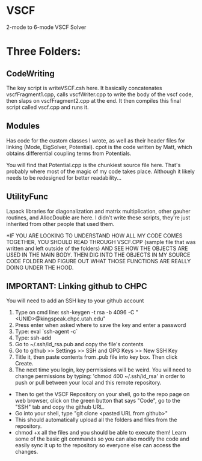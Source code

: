 # VSCF
2-mode to 6-mode VSCF Solver

# Three Folders:
## CodeWriting ##
The key script is writeVSCF.csh here. It basically concatenates vscfFragment1.cpp, calls vscfWriter.cpp to write the body of the vscf code, then slaps on vscfFragment2.cpp at the end. It then compiles this final script called vscf.cpp and runs it. 

## Modules ##
Has code for the custom classes I wrote, as well as their header files for linking (Mode, EigSolver, Potential). cpot is the code written by Matt, which obtains differential coupling terms from Potentials. 

You will find that Potential.cpp is the chunkiest source file here. That's probably where most of the magic of my code takes place. Although it likely needs to be redesigned for better readability...

## UtilityFunc ##
Lapack libraries for diagonalization and matrix multiplication, other gauher routines, and AllocDouble are here. I didn't write these scripts, they're just inherited from other people that used them.

*IF YOU ARE LOOKING TO UNDERSTAND HOW ALL MY CODE COMES TOGETHER, YOU SHOULD READ THROUGH VSCF.CPP (sample file that was written and left outside of the folders) AND SEE HOW THE OBJECTS ARE USED IN THE MAIN BODY. THEN DIG INTO THE OBJECTS IN MY SOURCE CODE FOLDER AND FIGURE OUT WHAT THOSE FUNCTIONS ARE REALLY DOING UNDER THE HOOD. 

## IMPORTANT: Linking github to CHPC ##
You will need to add an SSH key to your github account
1. Type on cmd line: ssh-keygen -t rsa -b 4096 -C "\<UNID\>@kingspeak.chpc.utah.edu"
2. Press enter when asked where to save the key and enter a password
3. Type: eval \`ssh-agent -c\`
4. Type: ssh-add
5. Go to ~/.ssh/id_rsa.pub and copy the file's contents
6. Go to github >> Settings >> SSH and GPG Keys >> New SSH Key
7. Title it, then paste contents from .pub file into key box. Then click Create.
8. The next time you login, key permissions will be weird. You will need to change permissions by typing: \'chmod  400 ~/.ssh/id_rsa\' in order to push or pull between your local and this remote repository.

- Then to get the VSCF Repository on your shell, go to the repo page on web browser, click on the green button that says "Code", go to the "SSH" tab and copy the github URL.
- Go into your shell, type "git clone \<pasted URL from github\>"
- This should automatically upload all the folders and files from the repository.
- chmod +x all the files and you should be able to execute them! Learn some of the basic git commands so you can also modify the code and easily sync it up to the repository so everyone else can access the changes.
